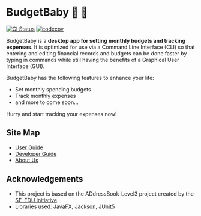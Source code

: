 # BudgetBaby :baby: :money_with_wings:

[![CI Status](https://github.com/se-edu/addressbook-level3/workflows/Java%20CI/badge.svg)](https://github.com/se-edu/addressbook-level3/actions)
[![codecov](https://codecov.io/gh/AY2021S2-CS2103T-W14-2/tp/badge.svg)](https://app.codecov.io/gh/AY2021S2-CS2103T-W14-2/tp)

BudgetBaby is a **desktop app for setting monthly budgets and tracking expenses**.  It is optimized for use via a Command Line Interface (CLI) so that entering and editing financial records and budgets can be done faster by typing in commands while still having the benefits of a Graphical User Interface (GUI).

BudgetBaby has the following features to enhance your life:

* Set monthly spending budgets
* Track monthly expenses
* and more to come soon...

Hurry and start tracking your expenses now!

## Site Map

* [User Guide](docs/UserGuide.md)
* [Developer Guide](docs/DeveloperGuide.md)
* [About Us](docs/AboutUs.md)

## Acknowledgements

* This project is based on the ADdressBook-Level3 project created by the [SE-EDU initiative](https://se-education.org).
* Libraries used: [JavaFX](https://openjfx.io/), [Jackson](https://github.com/FasterXML/jackson), [JUnit5](https://github.com/junit-team/junit5)
